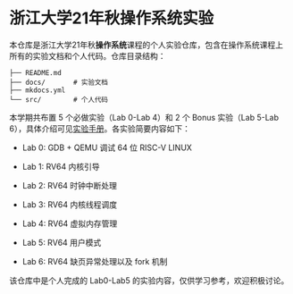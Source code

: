 # 浙江大学21年秋操作系统实验

本仓库是浙江大学21年秋**操作系统**课程的个人实验仓库，包含在操作系统课程上所有的实验文档和个人代码。仓库目录结构：

```
├── README.md
├── docs/       # 实验文档   
├── mkdocs.yml
└── src/        # 个人代码
```

本学期共布置 5 个必做实验（Lab 0-Lab 4）和 2 个 Bonus 实验（Lab 5-Lab 6），具体介绍可见[实验手册](https://zjusec.gitee.io/os21fall/)。各实验简要内容如下：

- Lab 0: GDB + QEMU 调试 64 位 RISC-V LINUX

- Lab 1: RV64 内核引导

- Lab 2: RV64 时钟中断处理

- Lab 3: RV64 内核线程调度

- Lab 4: RV64 虚拟内存管理

- Lab 5: RV64 用户模式

- Lab 6: RV64 缺页异常处理以及 fork 机制

该仓库中是个人完成的 Lab0-Lab5 的实验内容，仅供学习参考，欢迎积极讨论。
